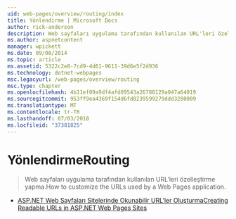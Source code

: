 ```yaml
---
uid: web-pages/overview/routing/index
title: Yönlendirme | Microsoft Docs
author: rick-anderson
description: Web sayfaları uygulama tarafından kullanılan URL'leri özelleştirme yapma.
ms.author: aspnetcontent
manager: wpickett
ms.date: 09/08/2014
ms.topic: article
ms.assetid: 5322c2e8-7cd9-4d61-9611-39d6e5f2d936
ms.technology: dotnet-webpages
msc.legacyurl: /web-pages/overview/routing
msc.type: chapter
ms.openlocfilehash: 4b11ef09a9df4afd09543a26788129a047a64019
ms.sourcegitcommit: 953ff9ea4369f154d6fd0239599279ddd3280009
ms.translationtype: MT
ms.contentlocale: tr-TR
ms.lasthandoff: 07/03/2018
ms.locfileid: "37381825"
---
```

<a name="routing"></a><span data-ttu-id="de3fd-103">Yönlendirme</span><span class="sxs-lookup"><span data-stu-id="de3fd-103">Routing</span></span>
====================
> <span data-ttu-id="de3fd-104">Web sayfaları uygulama tarafından kullanılan URL'leri özelleştirme yapma.</span><span class="sxs-lookup"><span data-stu-id="de3fd-104">How to customize the URLs used by a Web Pages application.</span></span>


- [<span data-ttu-id="de3fd-105">ASP.NET Web Sayfaları Sitelerinde Okunabilir URL'ler Oluşturma</span><span class="sxs-lookup"><span data-stu-id="de3fd-105">Creating Readable URLs in ASP.NET Web Pages Sites</span></span>](creating-readable-urls-in-aspnet-web-pages-sites.md)
